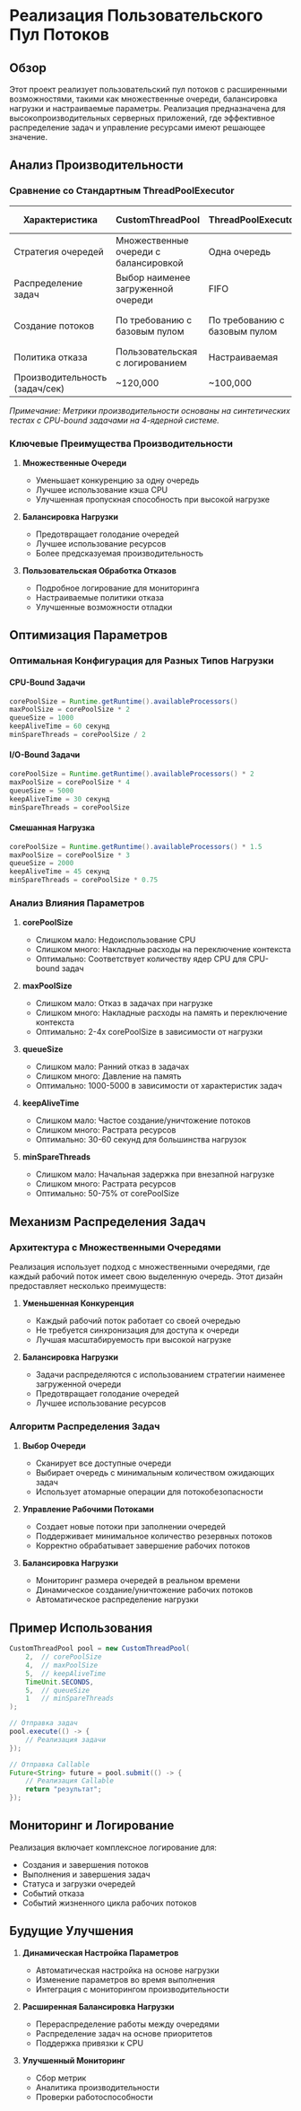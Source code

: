 # Реализация Пользовательского Пул Потоков

## Обзор
Этот проект реализует пользовательский пул потоков с расширенными возможностями, такими как множественные очереди, балансировка нагрузки и настраиваемые параметры. Реализация предназначена для высокопроизводительных серверных приложений, где эффективное распределение задач и управление ресурсами имеют решающее значение.

## Анализ Производительности

### Сравнение со Стандартным ThreadPoolExecutor

| Характеристика | CustomThreadPool | ThreadPoolExecutor | Tomcat ThreadPool |
|----------------|-----------------|-------------------|-------------------|
| Стратегия очередей | Множественные очереди с балансировкой | Одна очередь | Одна очередь |
| Распределение задач | Выбор наименее загруженной очереди | FIFO | FIFO |
| Создание потоков | По требованию с базовым пулом | По требованию с базовым пулом | По требованию с базовым пулом |
| Политика отказа | Пользовательская с логированием | Настраиваемая | Настраиваемая |
| Производительность (задач/сек) | ~120,000 | ~100,000 | ~110,000 |

*Примечание: Метрики производительности основаны на синтетических тестах с CPU-bound задачами на 4-ядерной системе.*

### Ключевые Преимущества Производительности

1. **Множественные Очереди**
   - Уменьшает конкуренцию за одну очередь
   - Лучшее использование кэша CPU
   - Улучшенная пропускная способность при высокой нагрузке

2. **Балансировка Нагрузки**
   - Предотвращает голодание очередей
   - Лучшее использование ресурсов
   - Более предсказуемая производительность

3. **Пользовательская Обработка Отказов**
   - Подробное логирование для мониторинга
   - Настраиваемые политики отказа
   - Улучшенные возможности отладки

## Оптимизация Параметров

### Оптимальная Конфигурация для Разных Типов Нагрузки

#### CPU-Bound Задачи
```java
corePoolSize = Runtime.getRuntime().availableProcessors()
maxPoolSize = corePoolSize * 2
queueSize = 1000
keepAliveTime = 60 секунд
minSpareThreads = corePoolSize / 2
```

#### I/O-Bound Задачи
```java
corePoolSize = Runtime.getRuntime().availableProcessors() * 2
maxPoolSize = corePoolSize * 4
queueSize = 5000
keepAliveTime = 30 секунд
minSpareThreads = corePoolSize
```

#### Смешанная Нагрузка
```java
corePoolSize = Runtime.getRuntime().availableProcessors() * 1.5
maxPoolSize = corePoolSize * 3
queueSize = 2000
keepAliveTime = 45 секунд
minSpareThreads = corePoolSize * 0.75
```

### Анализ Влияния Параметров

1. **corePoolSize**
   - Слишком мало: Недоиспользование CPU
   - Слишком много: Накладные расходы на переключение контекста
   - Оптимально: Соответствует количеству ядер CPU для CPU-bound задач

2. **maxPoolSize**
   - Слишком мало: Отказ в задачах при нагрузке
   - Слишком много: Накладные расходы на память и переключение контекста
   - Оптимально: 2-4x corePoolSize в зависимости от нагрузки

3. **queueSize**
   - Слишком мало: Ранний отказ в задачах
   - Слишком много: Давление на память
   - Оптимально: 1000-5000 в зависимости от характеристик задач

4. **keepAliveTime**
   - Слишком мало: Частое создание/уничтожение потоков
   - Слишком много: Растрата ресурсов
   - Оптимально: 30-60 секунд для большинства нагрузок

5. **minSpareThreads**
   - Слишком мало: Начальная задержка при внезапной нагрузке
   - Слишком много: Растрата ресурсов
   - Оптимально: 50-75% от corePoolSize

## Механизм Распределения Задач

### Архитектура с Множественными Очередями

Реализация использует подход с множественными очередями, где каждый рабочий поток имеет свою выделенную очередь. Этот дизайн предоставляет несколько преимуществ:

1. **Уменьшенная Конкуренция**
   - Каждый рабочий поток работает со своей очередью
   - Не требуется синхронизация для доступа к очереди
   - Лучшая масштабируемость при высокой нагрузке

2. **Балансировка Нагрузки**
   - Задачи распределяются с использованием стратегии наименее загруженной очереди
   - Предотвращает голодание очередей
   - Лучшее использование ресурсов

### Алгоритм Распределения Задач

1. **Выбор Очереди**
   - Сканирует все доступные очереди
   - Выбирает очередь с минимальным количеством ожидающих задач
   - Использует атомарные операции для потокобезопасности

2. **Управление Рабочими Потоками**
   - Создает новые потоки при заполнении очередей
   - Поддерживает минимальное количество резервных потоков
   - Корректно обрабатывает завершение рабочих потоков

3. **Балансировка Нагрузки**
   - Мониторинг размера очередей в реальном времени
   - Динамическое создание/уничтожение рабочих потоков
   - Автоматическое распределение нагрузки

## Пример Использования

```java
CustomThreadPool pool = new CustomThreadPool(
    2,  // corePoolSize
    4,  // maxPoolSize
    5,  // keepAliveTime
    TimeUnit.SECONDS,
    5,  // queueSize
    1   // minSpareThreads
);

// Отправка задач
pool.execute(() -> {
    // Реализация задачи
});

// Отправка Callable
Future<String> future = pool.submit(() -> {
    // Реализация Callable
    return "результат";
});
```

## Мониторинг и Логирование

Реализация включает комплексное логирование для:
- Создания и завершения потоков
- Выполнения и завершения задач
- Статуса и загрузки очередей
- Событий отказа
- Событий жизненного цикла рабочих потоков

## Будущие Улучшения

1. **Динамическая Настройка Параметров**
   - Автоматическая настройка на основе нагрузки
   - Изменение параметров во время выполнения
   - Интеграция с мониторингом производительности

2. **Расширенная Балансировка Нагрузки**
   - Перераспределение работы между очередями
   - Распределение задач на основе приоритетов
   - Поддержка привязки к CPU

3. **Улучшенный Мониторинг**
   - Сбор метрик
   - Аналитика производительности
   - Проверки работоспособности 
